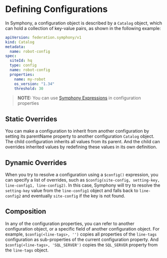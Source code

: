 # Defining Configurations

In Symphony, a configuration object is described by a ```Catalog``` object, which can hold a collection of key-value pairs, as shown in the following example:

```yaml
apiVersion: federation.symphony/v1
kind: Catalog
metadata:
  name: robot-config
spec:  
  siteId: hq
  type: config
  name: robot-config
  properties:
    name: my-robot
    os_version: "1.34"
    threshold: 30
```

> **NOTE:** You can use [Symphony Expressions](../uom/property-expressions.md) in configuration properties

## Static Overrides

You can make a configuration to inherit from another configuration by setting its parentName property to another configuration ```Catalog``` object. The child configuration inherits all values from its parent. And the child can overrides inherited values by redefining these values in its own definition.

## Dynamic Overrides

When you try to resolve a configuration using a ```$config()``` expression, you can specify a list of overrides, such as ```$config(site-config, setting-key, line-config1, line-config2)```. In this case, Symphony will try to resolve the ```setting-key``` value from the ```line-config1``` object and falls back to ```line-config2``` and eventually ```site-config``` if the key is not found.

## Composition
In any of the configuration properties, you can refer to another configuration object, or a specific field of another configuration object. For example, ```$config(<line-tags>, '')``` copies all properties of the ```line-tags``` configuration as sub-properties of the current configuration property. And ```$config(<line-tags>, 'SQL_SERVER')``` copies the ```SQL_SERVER``` property from the ```line-tags``` object.